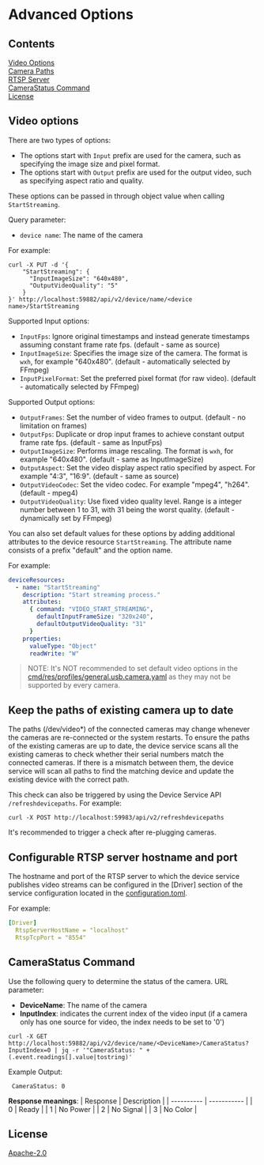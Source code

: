 # Advanced Options

## Contents
[Video Options](#video-options)  
[Camera Paths](#keep-the-paths-of-existing-camera-up-to-date)  
[RTSP Server](#configurable-rtsp-server-hostname-and-port)  
[CameraStatus Command](#camerastatus-command)  
[License](#license)  


## Video options
There are two types of options:
- The options start with `Input` prefix are used for the camera, such as specifying the image size and pixel format.
- The options start with `Output` prefix are used for the output video, such as specifying aspect ratio and quality.

These options can be passed in through object value when calling `StartStreaming`.

Query parameter:
- `device name`: The name of the camera

For example:
```shell
curl -X PUT -d '{
    "StartStreaming": {
      "InputImageSize": "640x480",
      "OutputVideoQuality": "5"
    }
}' http://localhost:59882/api/v2/device/name/<device name>/StartStreaming
```

Supported Input options:
- `InputFps`: Ignore original timestamps and instead generate timestamps assuming constant frame rate fps. (default - same as source)
- `InputImageSize`: Specifies the image size of the camera. The format is `wxh`, for example "640x480". (default - automatically selected by FFmpeg)
- `InputPixelFormat`: Set the preferred pixel format (for raw video). (default - automatically selected by FFmpeg)

Supported Output options:
- `OutputFrames`: Set the number of video frames to output. (default - no limitation on frames)
- `OutputFps`: Duplicate or drop input frames to achieve constant output frame rate fps. (default - same as InputFps)
- `OutputImageSize`: Performs image rescaling. The format is `wxh`, for example "640x480". (default - same as InputImageSize)
- `OutputAspect`: Set the video display aspect ratio specified by aspect. For example "4:3", "16:9". (default - same as source)
- `OutputVideoCodec`: Set the video codec. For example "mpeg4", "h264". (default - mpeg4)
- `OutputVideoQuality`: Use fixed video quality level. Range is a integer number between 1 to 31, with 31 being the worst quality. (default - dynamically set by FFmpeg)

You can also set default values for these options by adding additional attributes to the device resource `StartStreaming`.
The attribute name consists of a prefix "default" and the option name.

For example:

```yaml
deviceResources:
  - name: "StartStreaming"
    description: "Start streaming process."
    attributes:
      { command: "VIDEO_START_STREAMING",
        defaultInputFrameSize: "320x240",
        defaultOutputVideoQuality: "31"
      }
    properties:
      valueType: "Object"
      readWrite: "W"
```

> NOTE: It's NOT recommended to set default video options in the [cmd/res/profiles/general.usb.camera.yaml](cmd/res/profiles/general.usb.camera.yaml) as they may not be supported by every camera.


## Keep the paths of existing camera up to date
The paths (/dev/video*) of the connected cameras may change whenever the cameras are re-connected or the system restarts.
To ensure the paths of the existing cameras are up to date, the device service scans all the existing cameras to check whether their serial numbers match the connected cameras.
If there is a mismatch between them, the device service will scan all paths to find the matching device and update the existing device with the correct path.

This check can also be triggered by using the Device Service API `/refreshdevicepaths`.
For example:
```shell
curl -X POST http://localhost:59983/api/v2/refreshdevicepaths
```

It's recommended to trigger a check after re-plugging cameras.

## Configurable RTSP server hostname and port

The hostname and port of the RTSP server to which the device service publishes video streams can be configured in the [Driver] section of the service configuration located in the [configuration.toml](../cmd/res/configuration.toml).

For example:
```yaml
[Driver]
  RtspServerHostName = "localhost"
  RtspTcpPort = "8554"
```
## CameraStatus Command
Use the following query to determine the status of the camera.
URL parameter:
- **DeviceName**: The name of the camera
- **InputIndex**: indicates the current index of the video input (if a camera only has one source for video, the index needs to be set to '0')
```
curl -X GET http://localhost:59882/api/v2/device/name/<DeviceName>/CameraStatus?InputIndex=0 | jq -r '"CameraStatus: " + (.event.readings[].value|tostring)'
```
   Example Output: 
   ```
    CameraStatus: 0
   ```
   **Response meanings**:
| Response   | Description |
| ---------- | ----------- |
| 0 | Ready |
| 1 | No Power |
| 2 | No Signal |
| 3 | No Color |    

## License
[Apache-2.0](../LICENSE)
